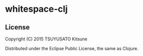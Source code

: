 whitespace-clj
===


License
---

Copyright (C) 2015 TSUYUSATO Kitsune

Distributed under the Eclipse Public License, the same as Clojure.
